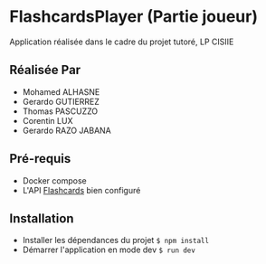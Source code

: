 # FlashcardsPlayer (Partie joueur)

Application réalisée dans le cadre du projet tutoré, LP CISIIE

## Réalisée Par

- Mohamed ALHASNE
- Gerardo GUTIERREZ
- Thomas PASCUZZO
- Corentin LUX
- Gerardo RAZO JABANA

## Pré-requis

- Docker compose
- L'API [Flashcards](https://github.com/Kojuri/flashcards) bien configuré

## Installation

- Installer les dépendances du projet `$ npm install`
- Démarrer l'application en mode dev `$ run dev`
